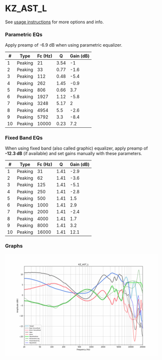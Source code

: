 # KZ_AST_L
See [usage instructions](https://github.com/jaakkopasanen/AutoEq#usage) for more options and info.

### Parametric EQs
Apply preamp of -6.9 dB when using parametric equalizer.

|   # | Type    |   Fc (Hz) |    Q |   Gain (dB) |
|-----|---------|-----------|------|-------------|
|   1 | Peaking |        21 | 3.54 |        -1   |
|   2 | Peaking |        33 | 0.77 |        -1.6 |
|   3 | Peaking |       112 | 0.48 |        -5.4 |
|   4 | Peaking |       262 | 1.45 |        -0.9 |
|   5 | Peaking |       806 | 0.66 |         3.7 |
|   6 | Peaking |      1927 | 1.12 |        -5.8 |
|   7 | Peaking |      3248 | 5.17 |         2   |
|   8 | Peaking |      4954 | 5.5  |        -2.6 |
|   9 | Peaking |      5792 | 3.3  |        -8.4 |
|  10 | Peaking |     10000 | 0.23 |         7.2 |

### Fixed Band EQs
When using fixed band (also called graphic) equalizer, apply preamp of **-12.3 dB** (if available) and set gains manually with these parameters.

|   # | Type    |   Fc (Hz) |    Q |   Gain (dB) |
|-----|---------|-----------|------|-------------|
|   1 | Peaking |        31 | 1.41 |        -2.9 |
|   2 | Peaking |        62 | 1.41 |        -3.6 |
|   3 | Peaking |       125 | 1.41 |        -5.1 |
|   4 | Peaking |       250 | 1.41 |        -2.8 |
|   5 | Peaking |       500 | 1.41 |         1.5 |
|   6 | Peaking |      1000 | 1.41 |         2.9 |
|   7 | Peaking |      2000 | 1.41 |        -2.4 |
|   8 | Peaking |      4000 | 1.41 |         1.7 |
|   9 | Peaking |      8000 | 1.41 |         3.2 |
|  10 | Peaking |     16000 | 1.41 |        12.1 |

### Graphs
![](./KZ_AST_L.png)
